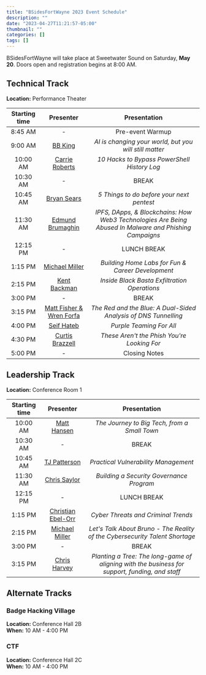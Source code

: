 ```yaml
---
title: "BSidesFortWayne 2023 Event Schedule"
description: ""
date: "2023-04-27T11:21:57-05:00"
thumbnail: ""
categories: []
tags: []
---
```


BSidesFortWayne will take place at Sweetwater Sound on Saturday, **May 20**. Doors open and registration begins at 8:00 AM.

## Technical Track

**Location:** Performance Theater

| Starting time |                                           Presenter                                           |                                              Presentation                                              |
| :-----------: | :-------------------------------------------------------------------------------------------: | :----------------------------------------------------------------------------------------------------: |
|    8:45 AM    |                                               -                                               |                                            Pre-event Warmup                                            |
|    9:00 AM    |       <a href="/posts/2023/04/speakers-2023#bb-king---keynote-presenter"> BB King </a>        |                         _AI is changing your world, but you will still matter_                         |
|   10:00 AM    |          <a href="/posts/2023/04/speakers-2023#carrie-roberts"> Carrie Roberts </a>           |                              _10 Hacks to Bypass PowerShell History Log_                               |
|   10:30 AM    |                                               -                                               |                                                 BREAK                                                  |
|   10:45 AM    |             <a href="/posts/2023/04/speakers-2023#bryan-sears"> Bryan Sears </a>              |                               _5 Things to do before your next pentest_                                |
|   11:30 AM    |        <a href="/posts/2023/04/speakers-2023#edmund-brumaghin"> Edmund Brumaghin </a>         | _IPFS, DApps, & Blockchains: How Web3 Technologies Are Being Abused In Malware and Phishing Campaigns_ |
|   12:15 PM    |                                               -                                               |                                              LUNCH BREAK                                               |
|    1:15 PM    |          <a href="/posts/2023/04/speakers-2023#michael-miller"> Michael Miller </a>           |                           _Building Home Labs for Fun & Career Development_                            |
|    2:15 PM    |            <a href="/posts/2023/04/speakers-2023#kent-backman"> Kent Backman </a>             |                              _Inside Black Basta Exfiltration Operations_                              |
|    3:00 PM    |                                               -                                               |                                                 BREAK                                                  |
|    3:15 PM    | <a href="/posts/2023/04/speakers-2023#matt-fisher--wren-forfa"> Matt Fisher & Wren Forfa </a> |                    _The Red and the Blue: A Dual-Sided Analysis of DNS Tunnelling_                     |
|    4:00 PM    |              <a href="/posts/2023/04/speakers-2023#seif-hateb"> Seif Hateb </a>               |                                        _Purple Teaming For All_                                        |
|    4:30 PM    |         <a href="/posts/2023/04/speakers-2023#curtis-brazzell"> Curtis Brazzell </a>          |                           _These Aren't the Phish You're Looking For_                           |
|    5:00 PM    |                                               -                                               |                                             Closing Notes                                              |

## Leadership Track

**Location:** Conference Room 1

| Starting time |                                     Presenter                                      |                                          Presentation                                          |
| :-----------: | :--------------------------------------------------------------------------------: | :--------------------------------------------------------------------------------------------: |
|   10:00 AM    |        <a href="/posts/2023/04/speakers-2023#matt-hansen"> Matt Hansen </a>        |                          _The Journey to Big Tech, from a Small Town_                          |
|   10:30 AM    |                                         -                                          |                                             BREAK                                              |
|   10:45 AM    |       <a href="/posts/2023/04/speakers-2023#tj-patterson"> TJ Patterson </a>       |                              _Practical Vulnerability Management_                              |
|   11:30 AM    |       <a href="/posts/2023/04/speakers-2023#chris-saylor"> Chris Saylor </a>       |                            _Building a Security Governance Program_                            |
|   12:15 PM    |                                         -                                          |                                          LUNCH BREAK                                           |
|    1:15 PM    | <a href="/posts/2023/04/speakers-2023#christian-ebel-orr"> Christian Ebel-Orr </a> |                              _Cyber Threats and Criminal Trends_                               |
|    2:15 PM    |     <a href="/posts/2023/04/speakers-2023#michael-miller"> Michael Miller </a>     |          _Let's Talk About Bruno - The Reality of the Cybersecurity Talent Shortage_           |
|    3:00 PM    |                                         -                                          |                                             BREAK                                              |
|    3:15 PM    |       <a href="/posts/2023/04/speakers-2023#chris-harvey"> Chris Harvey </a>       | _Planting a Tree: The long-game of aligning with the business for support, funding, and staff_ |

## Alternate Tracks

### Badge Hacking Village

**Location:** Conference Hall 2B  
**When:** 10 AM - 4:00 PM

### CTF

**Location:** Conference Hall 2C  
**When:** 10 AM - 4:00 PM
